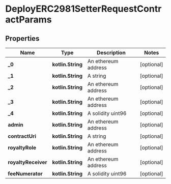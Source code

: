 
# DeployERC2981SetterRequestContractParams

## Properties
Name | Type | Description | Notes
------------ | ------------- | ------------- | -------------
**_0** | **kotlin.String** | An ethereum address |  [optional]
**_1** | **kotlin.String** | A string |  [optional]
**_2** | **kotlin.String** | An ethereum address |  [optional]
**_3** | **kotlin.String** | An ethereum address |  [optional]
**_4** | **kotlin.String** | A solidity uint96 |  [optional]
**admin** | **kotlin.String** | An ethereum address |  [optional]
**contractUri** | **kotlin.String** | A string |  [optional]
**royaltyRole** | **kotlin.String** | An ethereum address |  [optional]
**royaltyReceiver** | **kotlin.String** | An ethereum address |  [optional]
**feeNumerator** | **kotlin.String** | A solidity uint96 |  [optional]



